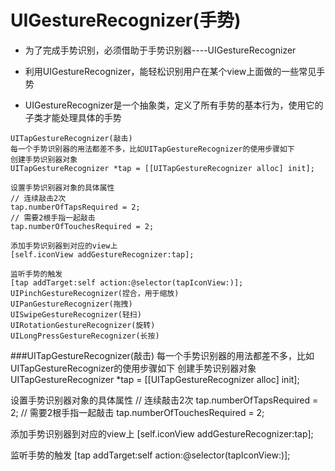 # UIGestureRecognizer(手势)
- 为了完成手势识别，必须借助于手势识别器----UIGestureRecognizer
- 利用UIGestureRecognizer，能轻松识别用户在某个view上面做的一些常见手势

- UIGestureRecognizer是一个抽象类，定义了所有手势的基本行为，使用它的子类才能处理具体的手势
```objc
UITapGestureRecognizer(敲击)
每一个手势识别器的用法都差不多，比如UITapGestureRecognizer的使用步骤如下
创建手势识别器对象
UITapGestureRecognizer *tap = [[UITapGestureRecognizer alloc] init];

设置手势识别器对象的具体属性
// 连续敲击2次
tap.numberOfTapsRequired = 2;
// 需要2根手指一起敲击
tap.numberOfTouchesRequired = 2;

添加手势识别器到对应的view上
[self.iconView addGestureRecognizer:tap];

监听手势的触发
[tap addTarget:self action:@selector(tapIconView:)];
UIPinchGestureRecognizer(捏合，用于缩放)
UIPanGestureRecognizer(拖拽)
UISwipeGestureRecognizer(轻扫)
UIRotationGestureRecognizer(旋转)
UILongPressGestureRecognizer(长按)
```

###UITapGestureRecognizer(敲击)
每一个手势识别器的用法都差不多，比如UITapGestureRecognizer的使用步骤如下
创建手势识别器对象
UITapGestureRecognizer *tap = [[UITapGestureRecognizer alloc] init];

设置手势识别器对象的具体属性
// 连续敲击2次
tap.numberOfTapsRequired = 2;
// 需要2根手指一起敲击
tap.numberOfTouchesRequired = 2;

添加手势识别器到对应的view上
[self.iconView addGestureRecognizer:tap];

监听手势的触发
[tap addTarget:self action:@selector(tapIconView:)];

